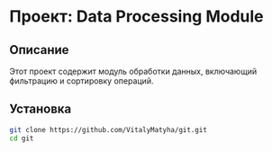 # Проект: Data Processing Module

## Описание
Этот проект содержит модуль обработки данных, включающий фильтрацию и сортировку операций.

## Установка
```bash
git clone https://github.com/VitalyMatyha/git.git
cd git
